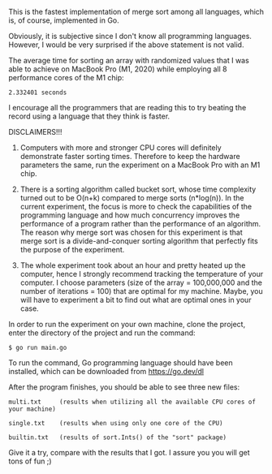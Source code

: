 This is the fastest implementation of merge sort among all languages, which is, of course, implemented in Go.

Obviously, it is subjective since I don't know all programming languages. However, I would be very surprised if the above statement is not valid.

The average time for sorting an array with randomized values that I was able to achieve on MacBook Pro (M1, 2020) while employing all 8 performance cores of the M1 chip:

    2.332401 seconds

I encourage all the programmers that are reading this to try beating the record using a language that they think is faster.



DISCLAIMERS!!!

1. Computers with more and stronger CPU cores will definitely demonstrate faster sorting times. Therefore to keep the hardware parameters the same, run the experiment on a MacBook Pro with an M1 chip.

2. There is a sorting algorithm called bucket sort, whose time complexity turned out to be O(n+k) compared to merge sorts (n*log(n)). In the current experiment, the focus is more to check the capabilities of the programming language and how much concurrency improves the performance of a program rather than the performance of an algorithm. The reason why merge sort was chosen for this experiment is that merge sort is a divide-and-conquer sorting algorithm that perfectly fits the purpose of the experiment.

3. The whole experiment took about an hour and pretty heated up the computer, hence I strongly recommend tracking the temperature of your computer. I choose parameters (size of the array = 100,000,000 and the number of iterations = 100) that are optimal for my machine. Maybe, you will have to experiment a bit to find out what are optimal ones in your case.



In order to run the experiment on your own machine, clone the project, enter the directory of the project and run the command:

    $ go run main.go

To run the command, Go programming language should have been installed, which can be downloaded from https://go.dev/dl

After the program finishes, you should be able to see three new files:

    multi.txt     (results when utilizing all the available CPU cores of your machine)

    single.txt    (results when using only one core of the CPU)

    builtin.txt   (results of sort.Ints() of the "sort" package)

Give it a try, compare with the results that I got. I assure you you will get tons of fun ;)
